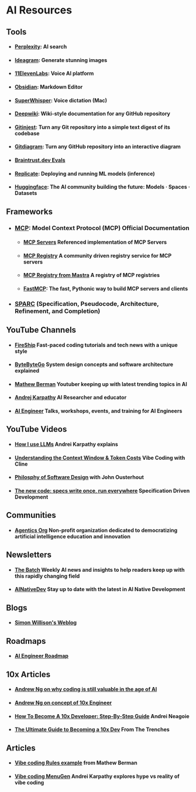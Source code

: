 # AI Resources

## Tools

 * #### [Perplexity](https://www.perplexity.ai/): AI search
 * #### [Ideagram](https://ideogram.ai/): Generate stunning images
 * #### [11ElevenLabs](https://elevenlabs.io/): Voice AI platform
 * #### [Obsidian](https://obsidian.md/): Markdown Editor
 * #### [SuperWhisper](https://superwhisper.com/): Voice dictation (Mac)
 * #### [Deepwiki](https://deepwiki.com/): Wiki-style documentation for any GitHub repository
 * #### [Gitinjest](https://gitingest.com/): Turn any Git repository into a simple text digest of its codebase
 * #### [Gitdiagram](https://gitdiagram.com/): Turn any GitHub repository into an interactive diagram
* #### [Braintrust.dev Evals](https://www.braintrust.dev/docs/guides/evals)
 * #### [Replicate](https://www.replicate.com/): Deploying and running ML models (inference)
 * #### [Huggingface](https://huggingface.co): The AI community building the future: Models · Spaces · Datasets

## Frameworks
* ### [MCP](https://modelcontextprotocol.io/introduction): Model Context Protocol (MCP) Official Documentation

    * #### [MCP Servers](https://github.com/modelcontextprotocol/servers) Referenced implementation of MCP Servers

    * #### [MCP Registry](https://github.com/modelcontextprotocol/registry) A community driven registry service for MCP servers

    * #### [MCP Registry from Mastra](https://mastra.ai/mcp-registry-registry) A registry of MCP registries

    * #### [FastMCP](https://github.com/jlowin/fastmcp): The fast, Pythonic way to build MCP servers and clients

* ### [SPARC](https://gist.github.com/ruvnet/27ee9b1dc01eec69bc270e2861aa2c05) (Specification, Pseudocode, Architecture, Refinement, and Completion)

## YouTube Channels

 * #### [FireShip](https://www.youtube.com/c/FireShip) Fast-paced coding tutorials and tech news with a unique style

 * #### [ByteByteGo](https://www.youtube.com/c/ByteByteGo) System design concepts and software architecture explained

 * #### [Mathew Berman](https://www.youtube.com/@matthew_berman) Youtuber keeping up with latest trending topics in AI

 * #### [Andrej Karpathy](https://www.youtube.com/@AndrejKarpathy) AI Researcher and educator

 * #### [AI Engineer](https://www.youtube.com/@aiDotEngineer) Talks, workshops, events, and training for AI Engineers 

## YouTube Videos

 * #### [How I use LLMs](https://www.youtube.com/watch?v=EWvNQjAaOHw&t=1414s) Andrei Karpathy explains

 * #### [Understanding the Context Window & Token Costs](https://www.youtube.com/watch?v=Z0GWWTHpcik) Vibe Coding with Cline

 * #### [Philosphy of Software Design](https://www.youtube.com/watch?v=lz451zUlF-k) with John Ousterhout

  * #### [The new code: specs write once, run everywhere](https://www.youtube.com/live/U-fMsbY-kHY?t=29432s) Specification Driven Development

## Communities
 * #### [Agentics Org](http://agentics.org) Non-profit organization dedicated to democratizing artificial intelligence education and innovation

## Newsletters
 * #### [The Batch](https://www.deeplearning.ai/the-batch/) Weekly AI news and insights to help readers keep up with this rapidly changing field

 * #### [AINativeDev](https://ainativedev.io/) Stay up to date with the latest in AI Native Development

## Blogs
 * #### [Simon Willison's Weblog](https://simonwillison.net/)

## Roadmaps
 * #### [AI Engineer Roadmap](https://roadmap.sh/ai-engineer/)

## 10x Articles
 * #### [Andrew Ng on why coding is still valuable in the age of AI](https://www.deeplearning.ai/the-batch/issue-292/) 

 * #### [Andrew Ng on concept of 10x Engineer](https://www.linkedin.com/posts/andrewyng_a-10x-engineer-a-widely-accepted-concept-activity-7293685385631539201-GvfA/) 

 * #### [How To Become A 10x Developer: Step-By-Step Guide](https://zerotomastery.io/blog/how-to-become-a-10x-developer/) Andrei Neagoie

 * #### [The Ultimate Guide to Becoming a 10x Dev](https://www.fromthetrenches.dev/p/16-ways-to-become-100x-dev) From The Trenches


## Articles

 * #### [Vibe coding Rules example](https://gist.github.com/mberman84/a283d5e59bddfd7133ab74b62da9d7b9) from Mathew Berman

 * #### [Vibe coding MenuGen](https://karpathy.bearblog.dev/vibe-coding-menugen/) Andrei Karpathy explores hype vs reality of vibe coding



